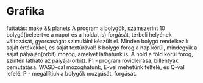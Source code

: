 # Grafika
futtatás: make && planets
A program a bolygók, számszerint 10 bolygó(beleértve a napot és a holdat is) forgását, térbeli helyének változását, gyorsaságát szimulálni készült el.
Minden bolygó rendelkezik saját értékekkel, és saját textúrával!
8 bolygó forog a nap körül, mindegyik a saját pályáján(orbit) mozog, amelyet láthatunk is. A hold a föld körül forog, szintén látható az pályája(orbit).
F1 - program rövidleírása, billentyák bemutatása.
WASD-dal mozoghatunk, E-vel mehetünk felfelé, és Q-val lefelé.
P - megállítjuk a bolygók mozgását, forgását.
